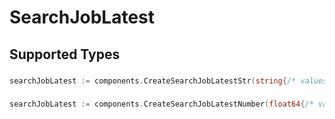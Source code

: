 # SearchJobLatest


## Supported Types

### 

```go
searchJobLatest := components.CreateSearchJobLatestStr(string{/* values here */})
```

### 

```go
searchJobLatest := components.CreateSearchJobLatestNumber(float64{/* values here */})
```

